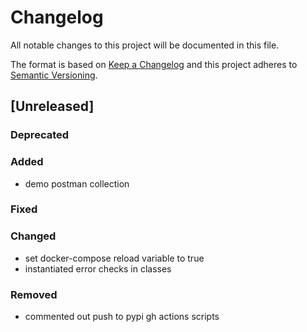 # Changelog

All notable changes to this project will be documented in this file.

The format is based on [Keep a Changelog](http://keepachangelog.com/en/1.0.0/)
and this project adheres to [Semantic Versioning](http://semver.org/spec/v2.0.0.html).


## [Unreleased]

### Deprecated

### Added

- demo postman collection

### Fixed

### Changed

- set docker-compose reload variable to true
- instantiated error checks in classes

### Removed

- commented out push to pypi gh actions scripts